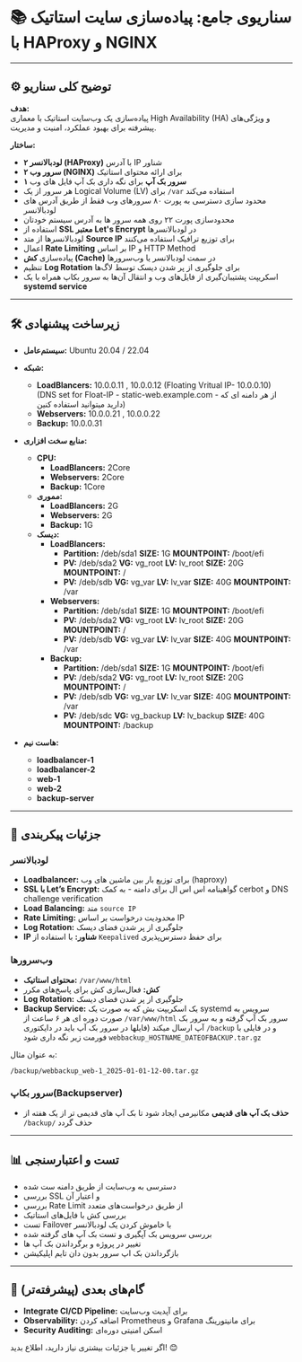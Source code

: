 # 📚 **سناریوی جامع: پیاده‌سازی سایت استاتیک با HAProxy و NGINX**

---

## ⚙️ **توضیح کلی سناریو**

**هدف:**  
پیاده‌سازی یک وب‌سایت استاتیک با معماری High Availability (HA) و ویژگی‌های پیشرفته برای بهبود عملکرد، امنیت و مدیریت.  

**ساختار:**  
- **۲ لودبالانسر (HAProxy)** با آدرس IP شناور  
- **۲ سرور وب (NGINX)** برای ارائه محتوای استاتیک  
- **۱ سرور بک آپ** برای نگه داری بک آپ فایل های وب
- هر سرور از یک Logical Volume (LV) برای `/var` استفاده می‌کند  
- محدود سازی دسترسی به پورت ۸۰ سرورهای وب فقط از طریق آدرس های لودبالانسر
- محدودسازی پورت ۲۲ روی همه سرور ها به آدرس سیستم خودتان 
- استفاده از **SSL معتبر Let's Encrypt** در لودبالانسرها  
- لودبالانسرها از متد **Source IP** برای توزیع ترافیک استفاده می‌کنند  
- اعمال **Rate Limiting** بر اساس IP و HTTP Method  
- پیاده‌سازی **کش (Cache)** در سمت لودبالانسر یا وب‌سرورها  
- تنظیم **Log Rotation** برای جلوگیری از پر شدن دیسک توسط لاگ‌ها  
- اسکریپت پشتیبان‌گیری از فایل‌های وب و انتقال آن‌ها به سرور بکاپ همراه با یک **systemd service**

---

## 🛠️ **زیرساخت پیشنهادی**

- **سیستم‌عامل:** Ubuntu 20.04 / 22.04  

- **شبکه:**  
   - **LoadBlancers:** 10.0.0.11 , 10.0.0.12 (Floating Vritual IP- 10.0.0.10) (DNS set for Float-IP - static-web.example.com - از هر دامنه ای که دارید میتوانید استفاده کنین) 
   - **Webservers:** 10.0.0.21 , 10.0.0.22
   - **Backup:**  10.0.0.31

- **منابع سخت افزاری:**  

  - **CPU:**  
     - **LoadBlancers:** 2Core
     - **Webservers:** 2Core
     - **Backup:** 1Core
  - **مموری:**  
     - **LoadBlancers:** 2G
     - **Webservers:** 2G
     - **Backup:** 1G
  - **دیسک:**  
     - **LoadBlancers:** 
       - **Partition:** /deb/sda1 **SIZE:** 1G **MOUNTPOINT:** /boot/efi
       - **PV:** /deb/sda2 **VG:** vg_root **LV:** lv_root **SIZE:** 20G **MOUNTPOINT:** /
       - **PV:** /deb/sdb **VG:** vg_var **LV:** lv_var **SIZE:** 40G **MOUNTPOINT:** /var
     - **Webservers:**
       - **Partition:** /deb/sda1 **SIZE:** 1G **MOUNTPOINT:** /boot/efi
       - **PV:** /deb/sda2 **VG:** vg_root **LV:** lv_root **SIZE:** 20G **MOUNTPOINT:** /
       - **PV:** /deb/sdb **VG:** vg_var **LV:** lv_var **SIZE:** 40G **MOUNTPOINT:** /var
     - **Backup:**
       - **Partition:** /deb/sda1 **SIZE:** 1G **MOUNTPOINT:** /boot/efi
       - **PV:** /deb/sda2 **VG:** vg_root **LV:** lv_root **SIZE:** 20G **MOUNTPOINT:** /
       - **PV:** /deb/sdb **VG:** vg_var **LV:** lv_var **SIZE:** 40G **MOUNTPOINT:** /var
       - **PV:** /deb/sdc **VG:** vg_backup **LV:** lv_backup **SIZE:** 40G **MOUNTPOINT:** /backup

- **هاست نیم:**  
    - **loadbalancer-1**  
    - **loadbalancer-2**  
    - **web-1**  
    - **web-2**  
    - **backup-server**

---
## 📑 **جزئیات پیکربندی**

### **لودبالانسر**  
- **Loadbalancer:** برای توزیع بار بین ماشین های وب (haproxy)  
- **SSL با Let’s Encrypt:** گواهینامه اس اس ال برای دامنه - به کمک cerbot و DNS challenge verification
- **Load Balancing:** متد `source IP`  
- **Rate Limiting:** محدودیت درخواست بر اساس IP  
- **Log Rotation:** جلوگیری از پر شدن فضای دیسک  
- **IP شناور:** با استفاده از `Keepalived` برای حفظ دسترس‌پذیری  

### **وب‌سرورها**  
- **محتوای استاتیک:** `/var/www/html`  
- **کش:** فعال‌سازی کش برای پاسخ‌های مکرر  
- **Log Rotation:** جلوگیری از پر شدن فضای دیسک  
- **‌Backup Service:** یک اسکریپت بش که به صورت یک systemd سرویس به صورت دوره ای هر ۶ ساعت از `/var/www/html`  سرور بک آپ گرفته و به سرور بک آپ ارسال میکند
(فایلها در سرور بک آپ باید در دایکتوری `/backup` و در فایلی با فورمت زیر نگه داری شود
`webbackup_HOSTNAME_DATEOFBACKUP.tar.gz`

به عنوان مثال:

`/backup/webbackup_web-1_2025-01-01-12-00.tar.gz`

### **سرور بکاپ(Backupserver)**  
- **حذف بک آپ های قدیمی** مکانیرمی ایجاد شود تا بک آپ های قدیمی تر از یک هفته از `/backup/` حذف گردد  

---
## 📊 **تست و اعتبارسنجی**
- دسترسی به وب‌سایت از طریق دامنه ست شده 
- بررسی SSL و اعتبار آن  
- بررسی Rate Limit از طریق درخواست‌های متعدد  
- بررسی کش با فایل‌های استاتیک  
- تست Failover با خاموش کردن یک لودبالانسر  
- بررسی سرویس بک آپگیری و تست بک آپ های گرفته شده
- تغییر در پروژه و برگرداندن بک آپ ها
- بازگرداندن بک اپ سرور بدون دان تایم اپلیکیشن 

---
## 🚀 **گام‌های بعدی (پیشرفته‌تر)**  
- **Integrate CI/CD Pipeline:** برای آپدیت وب‌سایت  
- **Observability:** اضافه کردن Prometheus و Grafana برای مانیتورینگ  
- **Security Auditing:** اسکن امنیتی دوره‌ای  

اگر تغییر یا جزئیات بیشتری نیاز دارید، اطلاع بدید! 😊